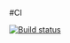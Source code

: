 #CI

[![Build status](https://ci.appveyor.com/api/projects/status/n9wefj6d3c8d3dkj?svg=true)](https://ci.appveyor.com/project/ZimovOleg/i)
